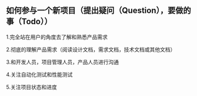 如何参与一个新项目（提出疑问（Question），要做的事（Todo））
---
   1.完全站在用户的角度去了解和熟悉产品需求
   
   2.彻底的理解产品需求（阅读设计文档，需求文档，技术文档或其他文档）
   
   3.和开发人员，项目管理人员，产品人员进行沟通
   
   4.关注自动化测试和性能测试
   
   5.关注项目状态和进度
